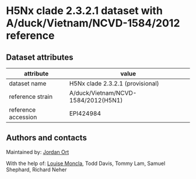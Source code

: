 # H5Nx clade 2.3.2.1 dataset with A/duck/Vietnam/NCVD-1584/2012 reference


## Dataset attributes

| attribute            | value                                    |
| -------------------- | ---------------------------------------- |
| dataset name         | H5Nx clade 2.3.2.1 (provisional)         |
| reference strain     | A/duck/Vietnam/NCVD-1584/2012(H5N1)      |
| reference accession  | EPI424984                                |


## Authors and contacts

Maintained by: [Jordan Ort](https://lmoncla.github.io/monclalab/team/JordanOrt/)

With the help of: [Louise Moncla](https://lmoncla.github.io/monclalab/team/LouiseMoncla/), Todd Davis, Tommy Lam, Samuel Shephard, Richard Neher